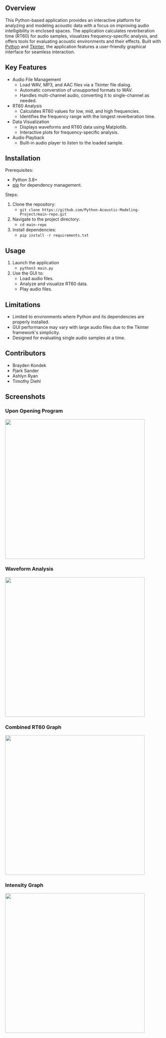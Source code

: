 Overview
-
This Python-based application provides an interactive platform for analyzing and modeling acoustic data with a focus on improving audio intelligibility in enclosed spaces. The application calculates reverberation time (RT60) for audio samples, visualizes frequency-specific analysis, and offers tools for evaluating acoustic environments and their effects. Built with [Python](https://docs.python.org/3) and [Tkinter](https://docs.python.org/3/library/tkinter.html), the application features a user-friendly graphical interface for seamless interaction.

Key Features
-
+ Audio File Management
  + Load WAV, MP3, and AAC files via a Tkinter file dialog.
  + Automatic converstion of unsupported formats to WAV.
  + Handles multi-channel audio, converting it to single-channel as needed.
+ RT60 Analysis
  + Calculates RT60 values for low, mid, and high frequencies.
  + Identifies the frequency range with the longest reverberation time.
+ Data Visualization
  + Displays waveforms and RT60 data using Matplotlib.
  + Interactive plots for frequency-specific analysis.
+ Audio Playback
  + Built-in audio player to listen to the loaded sample.

Installation
-
Prerequisites:
+ Python 3.8+
+ [pip](https://pip.pypa.io/en/stable) for dependency management.

Steps:

1. Clone the repository:
   + ```git clone https://github.com/Python-Acoustic-Modeling-Project/main-repo.git```
2. Navigate to the project directory:
   + ```cd main-repo```
3. Install dependencies:
   + ```pip install -r requirements.txt```

Usage
-
1. Launch the application
   + ```python3 main.py```
2. Use the GUI to:
   + Load audio files.
   + Analyze and visualize RT60 data.
   + Play audio files.

Limitations
-
+ Limited to environments where Python and its dependencies are properly installed.
+ GUI performance may vary with large audio files due to the Tkinter framework's simplicity.
+ Designed for evaluating single audio samples at a time.

Contributors
-
+ Brayden Kondek
+ Pjark Sander
+ Ashlyn Ryan
+ Timothy Diehl

Screenshots
-
### Upon Opening Program
  <img src="https://assets.bradykondek.com/files/spidam-project/upon-open.png" width="450" height="450">

### Waveform Analysis
  <img src="https://assets.bradykondek.com/files/spidam-project/waveform-analysis.png" width="450" height="450">

### Combined RT60 Graph
  <img src="https://assets.bradykondek.com/files/spidam-project/combined-rt60.png" width="450" height="450">

### Intensity Graph
  <img src="https://assets.bradykondek.com/files/spidam-project/intensity-graph.png" width="450" height="450">